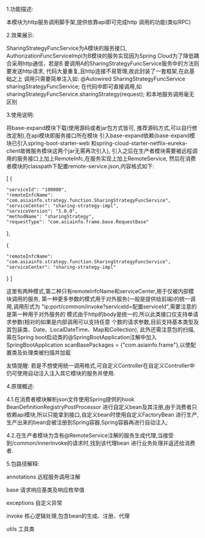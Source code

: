 1.功能描述:

本模块为http服务调用脚手架,提供依靠api即可完成http
调用的功能(类似RPC)

2.效果展示: 

SharingStrategyFuncService为A模块的服务接口,
AuthorizationFuncServiceImpl为B模块的服务实现因为Spring Cloud为了降低耦合采用http通信，若是B
要调用A的SharingStrategyFuncService服务中的方法则要发送http请求,
代码大量重复,且http连接不易管理,故此封装了一套框架,在此基础之上
调用只需要简单注入如: 
@Autowired
SharingStrategyFuncService sharingStrategyFuncService;
在代码中即可直接调用,如
sharingStrategyFuncService.sharingStrategy(request);
和本地服务调用毫无区别

3.使用说明:

将base-expand模块下载(使用源码或者jar包方式皆可,
推荐源码方式,可以自行修改定制),在api模块即服务接口所在模块
引入base-expand依赖(base-expand模块已引入spring-boot-starter-web
和spring-cloud-starter-netflix-eureka-client故微服务模块这两个jar无需再次引入),
引入之后在生产者模块需要被远程调用的服务接口上加上RemoteInfc,在服务实现上加上RemoteService,
然后在消费者模块的classpath下配置remote-service.json,内容格式如下:

[
  {
  
    "serviceId": "100000",
    "remoteInfcName": "com.asiainfo.strategy.function.SharingStrategyFuncService",
    "serviceCenter": "sharing-strategy-impl",
    "serviceVersion": "1.0.0",
    "methodName": "sharingStrategy",
    "requestType": "com.asiainfo.frame.base.RequestBase"
  },
  
  {
  
    "remoteInfcName": "com.asiainfo.strategy.function.SharingStrategyFuncService",
    "serviceCenter": "sharing-strategy-impl"
  }
]

这里有两种模式,第二种只有remoteInfcName和serviceCenter,用于仅被内部模块调用的服务,
第一种更多参数的模式用于对外服务(一般是提供给前端)的统一调用,调用形式为
"ip:port/common/invoke?serviceId=配置serviceId",需要注意的是第一种用于对外服务的
模式由于http的body是统一的,所以此类接口仅支持单请求参数(相对的如果是内部调用可以支持任意
个数的请求参数,目前支持基本类型及其包装类、Date、LocalDateTime、Map和Collection),
此外还需注意包的扫描,需在Spring boot启动类的@SpringBootApplication注解中加入SpringBootApplication
scanBasePackages = {"com.asiainfo.frame"},以使配置类及处理类被扫描并加载

友情提醒:
若是不想使用统一调用格式,可自定义Controller在自定义Controller中
仍可使用自动注入注入其它模块的服务并使用.

4.原理概述:

4.1.在消费者模块解析json文件使用Spring提供的hook BeanDefinitionRegistryPostProcessor
进行自定义bean及其注册,由于消费者只依赖api模块,所以只能拿到接口,自定义bean时使用自定义FactoryBean
进行生产,生产出来的bean会被注册到Spring容器,Spring容器再进行自动注入;

4.2.在生产者模块为含有@RemoteService注解的服务生成代理,当接受到/common/innerInvoke的请求时,找到该代理bean
进行业务处理并返还给消费者.

5.包路径解释:

annotations 远程服务调用注解

base        请求响应基类及响应枚举值

exceptions  自定义异常

invoke      核心逻辑处理,包含bean的生成、注册、代理

utils       工具类





